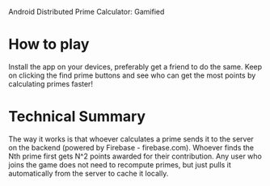 Android Distributed Prime Calculator: Gamified

How to play
===========
Install the app on your devices, preferably get a friend to do the same. Keep on clicking the find prime buttons
and see who can get the most points by calculating primes faster!

Technical Summary
=================
The way it works is that whoever calculates a prime sends it to the server on the backend (powered by Firebase - firebase.com).
Whoever finds the Nth prime first gets N^2 points awarded for their contribution.
Any user who joins the game does not need to recompute primes, but just pulls it automatically from the server to cache it locally.

